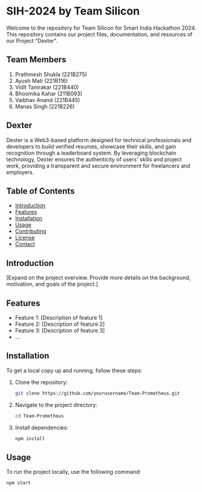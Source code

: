 # SIH-2024 by Team Silicon
Welcome to the repository for Team Silicon for Smart India Hackathon 2024. This repository contains our project files, documentation, and resources of our Project "Dexter".

## Team Members

1. Prathmesh Shukla (221B275)
2. Ayush Mati (221B116)
3. Vidit Tamrakar (221B440)
4. Bhoomika Kahar (211B093)
5. Vaibhav Anand (221B445)
6. Manas Singh (221B226)

## Dexter

Dexter is a Web3-based platform designed for technical professionals and developers to build verified resumes, showcase their skills, and gain recognition through a leaderboard system. By leveraging blockchain technology, Dexter ensures the authenticity of users' skills and project work, providing a transparent and secure environment for freelancers and employers.

## Table of Contents

- [Introduction](#introduction)
- [Features](#features)
- [Installation](#installation)
- [Usage](#usage)
- [Contributing](#contributing)
- [License](#license)
- [Contact](#contact)

## Introduction

[Expand on the project overview. Provide more details on the background, motivation, and goals of the project.]

## Features

- Feature 1: [Description of feature 1]
- Feature 2: [Description of feature 2]
- Feature 3: [Description of feature 3]
- ...

## Installation

To get a local copy up and running, follow these steps:

1. Clone the repository:
    ```sh
    git clone https://github.com/yourusername/Team-Prometheus.git
    ```
2. Navigate to the project directory:
    ```sh
    cd Team-Prometheus
    ```
3. Install dependencies:
    ```sh
    npm install
    ```

## Usage

To run the project locally, use the following command:
```sh
npm start
